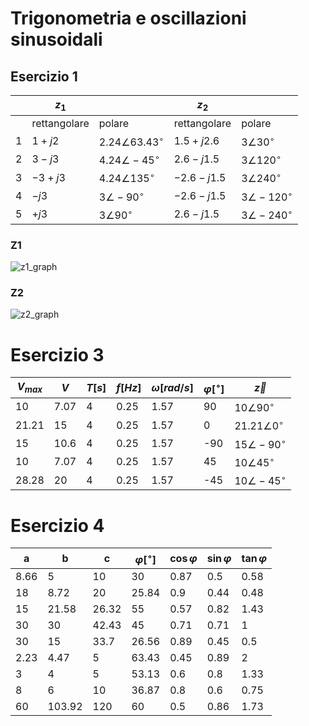 # Trigonometria e oscillazioni sinusoidali  

## Esercizio 1  

|     | $z_1$        |                         | $z_2$        |                     |
| --- | ------------ | ----------------------- | ------------ | ------------------- |
|     | rettangolare | polare                  | rettangolare | polare              |
| 1   | $1+j2$       | $2.24\angle63.43^\circ$ | $1.5+j2.6$   | $3\angle30^\circ$   |
| 2   | $3-j3$       | $4.24\angle-45^\circ$   | $2.6-j1.5$   | $3\angle120^\circ$  |
| 3   | $-3+j3$      | $4.24\angle135^\circ$   | $-2.6-j1.5$  | $3\angle240^\circ$  |
| 4   | $-j3$        | $3\angle-90^\circ$      | $-2.6-j1.5$  | $3\angle-120^\circ$ |
| 5   | $+j3$        | $3\angle90^\circ$       | $2.6-j1.5$   | $3\angle-240^\circ$ |

### Z1  

![z1_graph](https://github.com/dennyb87/elettrotecnica-serale/assets/7195133/1e197f81-bb3c-40a6-8b1b-e0e073c5c84c)  

### Z2  

![z2_graph](https://github.com/dennyb87/elettrotecnica-serale/assets/7195133/c4a08399-fd33-4282-9e84-e02e2b16c2bf)  


# Esercizio 3  

| $V_{max}$ | $V$  | $T[s]$ | $f[Hz]$ | $\omega[rad/s]$ | $\varphi[^\circ]$ | $\vec{z}$            |
| --------- | ---- | ------ | ------- | --------------- | ----------------- | -------------------- |
| 10        | 7.07 | 4      | 0.25    | 1.57            | 90                | $10\angle90^\circ$   |
| 21.21     | 15   | 4      | 0.25    | 1.57            | 0                 | $21.21\angle0^\circ$ |
| 15        | 10.6 | 4      | 0.25    | 1.57            | -90               | $15\angle-90^\circ$  |
| 10        | 7.07 | 4      | 0.25    | 1.57            | 45                | $10\angle45^\circ$   |
| 28.28     | 20   | 4      | 0.25    | 1.57            | -45               | $10\angle-45^\circ$  |


# Esercizio 4  

| a    | b      | c     | $\varphi[^\circ]$ | $\cos\varphi$ | $\sin\varphi$ | $\tan\varphi$ |
| ---- | ------ | ----- | ----------------- | ------------- | ------------- | ------------- |
| 8.66 | 5      | 10    | 30                | 0.87          | 0.5           | 0.58          |
| 18   | 8.72   | 20    | 25.84             | 0.9           | 0.44          | 0.48          |
| 15   | 21.58  | 26.32 | 55                | 0.57          | 0.82          | 1.43          |
| 30   | 30     | 42.43 | 45                | 0.71          | 0.71          | 1             |
| 30   | 15     | 33.7  | 26.56             | 0.89          | 0.45          | 0.5           |
| 2.23 | 4.47   | 5     | 63.43             | 0.45          | 0.89          | 2             |
| 3    | 4      | 5     | 53.13             | 0.6           | 0.8           | 1.33          |
| 8    | 6      | 10    | 36.87             | 0.8           | 0.6           | 0.75          |
| 60   | 103.92 | 120   | 60                | 0.5           | 0.86          | 1.73          |
